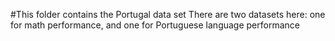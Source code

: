 #This folder contains the Portugal data set
There are two datasets here: one for math performance, and one for Portuguese language performance
